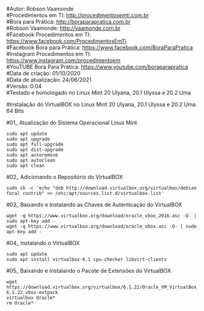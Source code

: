 #Autor: Robson Vaamonde<br>
#Procedimentos em TI: http://procedimentosemti.com.br<br>
#Bora para Prática: http://boraparapratica.com.br<br>
#Robson Vaamonde: http://vaamonde.com.br<br>
#Facebook Procedimentos em TI: https://www.facebook.com/ProcedimentosEmTi<br>
#Facebook Bora para Prática: https://www.facebook.com/BoraParaPratica<br>
#Instagram Procedimentos em TI: https://www.instagram.com/procedimentoem<br>
#YouTUBE Bora Para Prática: https://www.youtube.com/boraparapratica<br>
#Data de criação: 01/10/2020<br>
#Data de atualização: 24/06/2021<br>
#Versão: 0.04<br>
#Testado e homologado no Linux Mint 20 Ulyana, 20.1 Ulyssa e 20.2 Uma

#Instalação do VirtualBOX no Linux Mint 20 Ulyana, 20.1 Ulyssa e 20.2 Uma 64 Bits

#01_ Atualização do Sistema Operacional Linux Mint<br>
 
    sudo apt update
    sudo apt upgrade
    sudo apt full-upgrade
    sudo apt dist-upgrade
    sudo apt autoremove
    sudo apt autoclean
    sudo apt clean

#02_ Adicionando o Repositório do VirtualBOX<br>

    sudo sh -c 'echo "deb http://download.virtualbox.org/virtualbox/debian focal contrib" >> /etc/apt/sources.list.d/virtualbox.list'

#03_ Baixando e Instalando as Chaves de Autenticação do VirtualBOX<br>

    wget -q https://www.virtualbox.org/download/oracle_vbox_2016.asc -O- | sudo apt-key add -
    wget -q https://www.virtualbox.org/download/oracle_vbox.asc -O- | sudo apt-key add -

#04_ Instalando o VirtualBOX<br>

    sudo apt update
    sudo apt install virtualbox-6.1 cpu-checker libvirt-clients

#05_ Baixando e Instalando o Pacote de Extensões do VirtualBOX<br>

    wget https://download.virtualbox.org/virtualbox/6.1.22/Oracle_VM_VirtualBox_Extension_Pack-6.1.22.vbox-extpack
    virtualbox Oracle*
    rm Oracle*
